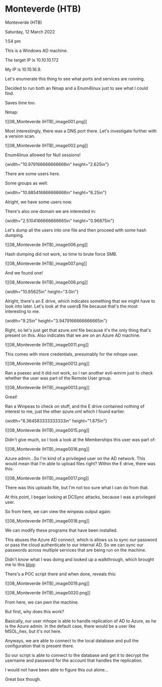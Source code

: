 # Monteverde (HTB)

Monteverde (HTB)

Saturday, 12 March 2022

1:54 pm

This is a Windows AD machine.

The target IP is 10.10.10.172

My IP is 10.10.16.9.

&#x20;

Let's enumerate this thing to see what ports and services are running.

Decided to run both an Nmap and a Enum4linux just to see what I could find.

Saves time too.

&#x20;

Nmap:

!\[\[08\_Monteverde (HTB)\_image001.png]]

Most interestingly, there was a DNS port there. Let's investigate further with a version scan.

!\[\[08\_Monteverde (HTB)\_image002.png]]

&#x20;

Enum4linux allowed for Null sessions!

{width="10.979166666666666in" height="2.625in"}

There are some users here.

Some groups as well:

{width="10.885416666666666in" height="6.25in"}

&#x20;

Alright, we have some users now.

There's also one domain we are interested in:

{width="2.5104166666666665in" height="0.96875in"}

&#x20;

Let's dump all the users into one file and then proceed with some hash dumping.

!\[\[08\_Monteverde (HTB)\_image006.png]]

Hash dumping did not work, so time to brute force SMB.

!\[\[08\_Monteverde (HTB)\_image007.png]]

&#x20;

And we found one!

&#x20;

!\[\[08\_Monteverde (HTB)\_image008.png]]

&#x20;

{width="10.65625in" height="3.0in"}

Alright, there's an E drive, which indicates something that we might have to look into later. Let's look at the users$ file because that's the most interesting to me.

&#x20;

{width="9.25in" height="3.9479166666666665in"}

Right, so let's just get that azure.xml file because it's the only thing that's present on this. Also indicates that we are on an Azure AD machine.

&#x20;

!\[\[08\_Monteverde (HTB)\_image0011.png]]

This comes with more credentials, presumably for the mhope user.

&#x20;

!\[\[08\_Monteverde (HTB)\_image0012.png]]

Ran a psexec and it did not work, so I ran another evil-winrm just to check whether the user was part of the Remote User group.

!\[\[08\_Monteverde (HTB)\_image0013.png]]

Great!

Ran a Winpeas to check on stuff, and the E drive contained nothing of interest to me, just the other azure.xml which I found earlier.

&#x20;

{width="6.364583333333333in" height="1.875in"}

&#x20;

!\[\[08\_Monteverde (HTB)\_image0015.png]]

Didn't give much, so I took a look at the Memberships this user was part of:

!\[\[08\_Monteverde (HTB)\_image0016.png]]

Azure admin...So I'm kind of a privileged user on the AD network. This would mean that I'm able to upload files right? Within the E drive, there was this:

!\[\[08\_Monteverde (HTB)\_image0017.png]]

There was this uploads file, but I'm not too sure what I can do from that.

At this point, I began looking at DCSync attacks, because I was a privileged user.

&#x20;

So from here, we can view the winpeas output again:

!\[\[08\_Monteverde (HTB)\_image0018.png]]

We can modify these programs that have been installed.

&#x20;

This abuses the Azure AD connect, which is allows us to sync our password or pass the cloud authenticate to our internal AD. So we can sync our passwords across multiple services that are being run on the machine.

&#x20;

Didn't know what I was doing and looked up a walkthrough, which brought me to this [blog](https://blog.xpnsec.com/azuread-connect-for-redteam/):

There's a POC script there and when done, reveals this:

&#x20;

!\[\[08\_Monteverde (HTB)\_image0019.png]]

&#x20;

!\[\[08\_Monteverde (HTB)\_image0020.png]]

From here, we can pwn the machine.

&#x20;

But first, why does this work?

&#x20;

Basically, our user mhope is able to handle replication of AD to Azure, as he is the Azure admin. In the default case, there would be a user like MSOL\_hex, but it's not here.

Anyways, we are able to connect to the local database and pull the configuration that is present there.

So our script is able to connect to the database and get it to decrypt the username and password for the account that handles the replication.

&#x20;

I would not have been able to figure this out alone...

Great box though.

&#x20;

&#x20;
